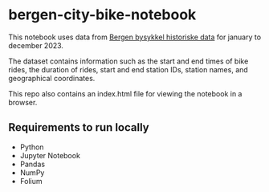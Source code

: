 # bergen-city-bike-notebook

This notebook uses data from [Bergen bysykkel historiske data](https://bergenbysykkel.no/apne-data/historisk) for january to december 2023.

The dataset contains information such as the start and end times of bike rides, the duration of rides, start and end station IDs, station names, and geographical coordinates.

This repo also contains an index.html file for viewing the notebook in a browser.

## Requirements to run locally

- Python
- Jupyter Notebook
- Pandas
- NumPy
- Folium
